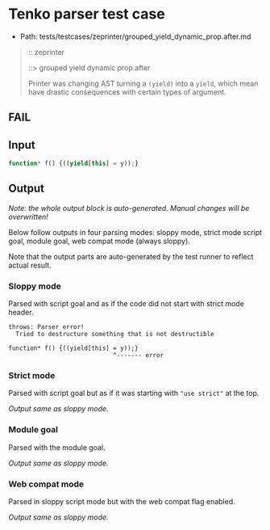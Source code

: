 # Tenko parser test case

- Path: tests/testcases/zeprinter/grouped_yield_dynamic_prop.after.md

> :: zeprinter
>
> ::> grouped yield dynamic prop.after
>
> Printer was changing AST turning a `(yield)` into a `yield`, which mean have drastic consequences with certain types of argument.

## FAIL

## Input

`````js
function* f() {((yield[this] = y));}
`````

## Output

_Note: the whole output block is auto-generated. Manual changes will be overwritten!_

Below follow outputs in four parsing modes: sloppy mode, strict mode script goal, module goal, web compat mode (always sloppy).

Note that the output parts are auto-generated by the test runner to reflect actual result.

### Sloppy mode

Parsed with script goal and as if the code did not start with strict mode header.

`````
throws: Parser error!
  Tried to destructure something that is not destructible

function* f() {((yield[this] = y));}
                             ^------- error
`````

### Strict mode

Parsed with script goal but as if it was starting with `"use strict"` at the top.

_Output same as sloppy mode._

### Module goal

Parsed with the module goal.

_Output same as sloppy mode._

### Web compat mode

Parsed in sloppy script mode but with the web compat flag enabled.

_Output same as sloppy mode._
